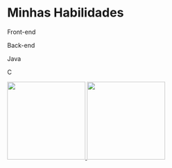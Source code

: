 
<body>
    <div class="container">
        <h1>Minhas Habilidades</h1>
        <div class="skills">
            <div class="skill">
                <i class="fas fa-laptop-code"></i>
                <p>Front-end</p>
            </div>
            <div class="skill">
                <i class="fas fa-server"></i>
                <p>Back-end</p>
            </div>
            <div class="skill">
                <i class="fab fa-java"></i>
                <p>Java</p>
            </div>
            <div class="skill">
                <i class="fas fa-code"></i>
                <p>C</p>
            </div>
        </div>
    </div>
</body>
</html>

<div>
<a href="https://github.com/seu-usuário-aqui">
<img loading="lazy" height="180em" src="https://github-readme-stats.vercel.app/api/top-langs/?username=anaalusouto&layout=compact&langs_count=7&theme=dracula"/>
<img loading="lazy" height="180em" src="https://github-readme-stats.vercel.app/api?username=anaalusouto&show_icons=true&theme=dracula&include_all_commits=true&count_private=true"/>
</div>

